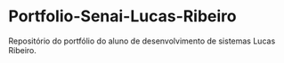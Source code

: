 # Portfolio-Senai-Lucas-Ribeiro
Repositório do portfólio do aluno de desenvolvimento de sistemas Lucas Ribeiro. 
